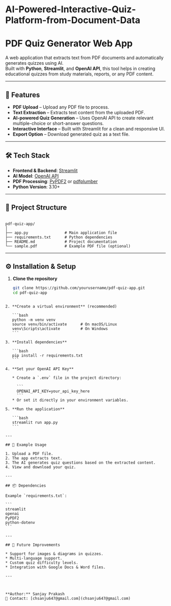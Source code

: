 # AI-Powered-Interactive-Quiz-Platform-from-Document-Data
# PDF Quiz Generator Web App

A web application that extracts text from PDF documents and automatically generates quizzes using AI.  
Built with **Python**, **Streamlit**, and **OpenAI API**, this tool helps in creating educational quizzes from study materials, reports, or any PDF content.

---

## 🚀 Features

- **PDF Upload** – Upload any PDF file to process.
- **Text Extraction** – Extracts text content from the uploaded PDF.
- **AI-powered Quiz Generation** – Uses OpenAI API to create relevant multiple-choice or short-answer questions.
- **Interactive Interface** – Built with Streamlit for a clean and responsive UI.
- **Export Option** – Download generated quiz as a text file.

---

## 🛠 Tech Stack

- **Frontend & Backend**: [Streamlit](https://streamlit.io/)
- **AI Model**: [OpenAI API](https://platform.openai.com/)
- **PDF Processing**: [PyPDF2](https://pypi.org/project/PyPDF2/) or [pdfplumber](https://pypi.org/project/pdfplumber/)
- **Python Version**: 3.10+

---

## 📂 Project Structure

```

pdf-quiz-app/
│
├── app.py                # Main application file
├── requirements.txt      # Python dependencies
├── README.md             # Project documentation
└── sample.pdf            # Example PDF file (optional)

````

---

## ⚙️ Installation & Setup

1. **Clone the repository**
   ```bash
   git clone https://github.com/yourusername/pdf-quiz-app.git
   cd pdf-quiz-app
````

2. **Create a virtual environment** (recommended)

   ```bash
   python -m venv venv
   source venv/bin/activate      # On macOS/Linux
   venv\Scripts\activate         # On Windows
   ```

3. **Install dependencies**

   ```bash
   pip install -r requirements.txt
   ```

4. **Set your OpenAI API Key**

   * Create a `.env` file in the project directory:

     ```
     OPENAI_API_KEY=your_api_key_here
     ```
   * Or set it directly in your environment variables.

5. **Run the application**

   ```bash
   streamlit run app.py
   ```

---

## 📜 Example Usage

1. Upload a PDF file.
2. The app extracts text.
3. The AI generates quiz questions based on the extracted content.
4. View and download your quiz.

---

## 📦 Dependencies

Example `requirements.txt`:

```
streamlit
openai
PyPDF2
python-dotenv
```

---

## 📌 Future Improvements

* Support for images & diagrams in quizzes.
* Multi-language support.
* Custom quiz difficulty levels.
* Integration with Google Docs & Word files.

---



**Author:** Sanjay Prakash
📧 Contact: [chsanju647@gmail.com](chsanju647@gmail.com)

